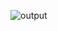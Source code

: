 ![output](https://github.com/Janureddy2004/ToDoList-SpringFrameWork/assets/106554764/9466409a-893d-4f54-b1b1-46b2aa005a06)
